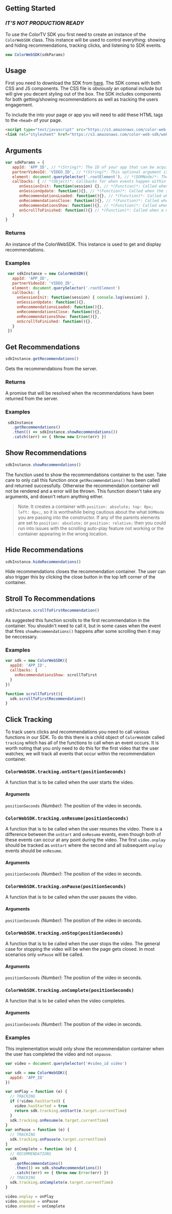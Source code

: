 ## Getting Started

### *IT'S NOT PRODUCTION READY*
To use the ColorTV SDK you first need to create an instance of the `ColorWebSDK` class. This instance will be used to control everything: showing and hiding recommendations, tracking clicks, and listening to SDK events.

```javascript
new ColorWebSDK(sdkParams)
```

## Usage

First you need to download the SDK from [here](https://s3.amazonaws.com/color-web-sdk/web/color-web-sdk.0.1.1-beta.3.js). The SDK comes with both CSS and JS components. The CSS file is obviously an optional include but will give you decent styling out of the box. The SDK includes components for both getting/showing recommendations as well as tracking the users engagement.

To include the into your page or app you will need to add these HTML tags to the `<head>` of your page.

```html
<script type="text/javascript" src="https://s3.amazonaws.com/color-web-sdk/web/color-web-sdk.0.1.1-beta.3.js"></script>
<link rel="stylesheet" href="https://s3.amazonaws.com/color-web-sdk/web/color-web-sdk.0.1.1-beta.3.css"></link>
```

## Arguments

```javascript
var sdkParams = {
   appId: 'APP_ID', // *(String)*: The ID of your app that can be acquired through the ColorTV dashboard
   partnerVideoId: 'VIDEO_ID', // *(String)*: This optional argument is used to get recommendations. When supplied the recommendations will be relevant to this video. If it is not supplied then the recommendations will be generated based on your app alone.
   element: document.querySelector('.rootElement'), // *(DOMNode)*: The `DOMNode` which we will mount the recommendation container to. This is an optional argument, if you do not supply it then we will mount to the body of the page. If you do supply it be careful about parent elements positioning (as described [here](#colorwebsdkshowrecommendations))
   callbacks: { // *(Object)*: Callbacks for when events happen within the instance of the sdk
      onSessionInit: function(session) {}, // *(Function)*: Called when the session is initialized for the first time. It receives the session object with `sessionId`, `state`,
      onSessionUpdate: function(){}, // *(Function)*: Called when the session is updated. This will happen automatically and you will not need to worry about keeping the session alive.
      onRecommendationsLoaded: function(){}, // *(Function)*: Called when the recommendations are loaded from the server. It receives a list of recommendation objects.
      onRecommendationsClose: function(){}, // *(Function)*: Called when the recommendations are shown to the user
      onRecommendationsShow: function(){}, // *(Function)*: Called when the user clicks the close button in the recommendation container. It takes no arguments
      onScrollToFinished: function(){} // *(Function)*: Called when a new video gets scrolled to automatically by the SDK. It takes no arguments
   }
}
```

### Returns

An instance of the ColorWebSDK. This instance is used to get and display recommendations.

### Examples
```javascript
 var sdkInstance = new ColorWebSDK({
   appId: 'APP_ID',
   partnerVideoId: 'VIDEO_ID',
   element: document.querySelector('.rootElement')
   callbacks: {
     onSessionInit: function(session) { console.log(session) },
     onSessionUpdate: function(){},
     onRecommendationsLoaded: function(){},
     onRecommendationsClose: function(){},
     onRecommendationsShow: function(){},
     onScrollToFinished: function(){},
   }
 })
```

## Get Recommendations
```javascript
sdkInstance.getRecommendations()
```
Gets the recommendations from the server.

### Returns
A promise that will be resolved when the recommendations have been returned from the server.

### Examples

```javascript
 sdkInstance
   .getRecommendations()
   .then(() => sdkInstance.showRecommendations())
   .catch((err) => { throw new Error(err) })
```

## Show Recommendations
```javascript
sdkInstance.showRecommendations()
```

The function used to show the recommendations container to the user. Take care to only call this function once `getRecommendations()` has been called and returned successfully. Otherwise the recommendation container will not be rendered and a error will be thrown. This function doesn't take any arguments, and doesn't return anything either.

> Note: It creates a container with `position: absolute; top: 0px; left: 0px;`, so it is worthwhile being cautious about the what `DOMNode` you are passing into the constructor. If any of the parents elements are set to `position: absolute;` or `position: relative;` then you could run into issues with the scrolling auto-play feature not working or the container appearing in the wrong location.


## Hide Recommendations
```javascript
sdkInstance.hideRecommendations()
```

Hide recommendations closes the recommendation container. The user can also trigger this by clicking the close button in the top left corner of the container.

## Stroll To Recommendations

```javascript
sdkInstance.scrollToFirstRecommendation()
```

As suggested this function scrolls to the first recommendation in the container. You shouldn't need to call it, but in some cases when the event that fires `showRecommendations()` happens after some scrolling then it may be neccessary.

### Examples
```javascript
var sdk = new ColorWebSDK({
  appId: 'APP_ID',
  callbacks: {
    onRecommendationsShow: scrollToFirst
  }
})

function scrollToFirst(){
  sdk.scrollToFirstRecommendation()
}
```

## Click Tracking

To track users clicks and recommendations you need to call various functions in our SDK. To do this there is a child object of `ColorWebSDK` called `tracking` which has all of the functions to call when an event occurs. It is worth noting that you only need to do this for the first video that the user watches; we will track all events that occur within the recommendation container.

### `ColorWebSDK.tracking.onStart(positionSeconds)`

A function that is to be called when the user starts the video.

#### Arguments
`positionSeconds` *(Number)*: The position of the video in seconds.

### `ColorWebSDK.tracking.onResume(positionSeconds)`

A function that is to be called when the user resumes the video. There is a difference between the `onStart` and `onResume` events, even though both of these events can occur at any point during the video. The first `video.onplay` should be tracked as `onStart` where the second and all subsequent `onplay` events should be `onResume`.

#### Arguments
`positionSeconds` *(Number)*: The position of the video in seconds.

### `ColorWebSDK.tracking.onPause(positionSeconds)`

A function that is to be called when the user pauses the video.

#### Arguments
`positionSeconds` *(Number)*: The position of the video in seconds.

### `ColorWebSDK.tracking.onStop(positionSeconds)`

A function that is to be called when the user stops the video. The general case for stopping the video will be when the page gets closed. In most scenarios only `onPause` will be called.

#### Arguments
`positionSeconds` *(Number)*: The position of the video in seconds.

### `ColorWebSDK.tracking.onComplete(positionSeconds)`

A function that is to be called when the video completes.

#### Arguments
`positionSeconds` *(Number)*: The position of the video in seconds.

### Examples

This implementation would only show the recommendation container when the user has completed the video and not `onpause`.

```javascript
var video = document.querySelector('#video_id video')

var sdk = new ColorWebSDK({
  appId: 'APP_ID'
})

var onPlay = function (e) {
  // TRACKING
  if (!video.hasStarted) {
    video.hasStarted = true
    return sdk.tracking.onStart(e.target.currentTime)
  }
  sdk.tracking.onResume(e.target.currentTime)
}
var onPause = function (e) {
  // TRACKING
  sdk.tracking.onPause(e.target.currentTime)
}
var onComplete = function (e) {
  // RECOMMENDATIONS
  sdk
    .getRecommendations()
    .then(() => sdk.showRecommendations())
    .catch((err) => { throw new Error(err) })
  // TRACKING
  sdk.tracking.onComplete(e.target.currentTime)
}

video.onplay = onPlay
video.onpause = onPause
video.onended = onComplete
```

